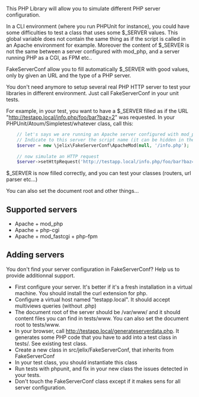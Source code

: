 This PHP Library will allow you to simulate different PHP server configuration.

In a CLI environment (where you run PHPUnit for instance), you could have some
difficulties to test a class that uses some $_SERVER values. This global
variable does not contain the same thing as if the script is called in an Apache
environment for example. Moreover the content of $_SERVER is not the same
between a server configured with mod_php, and a server running PHP as a CGI, as FPM etc..

FakeServerConf allow you to fill automatically $_SERVER with good values, only by given an
URL and the type of a PHP server.

You don't need anymore to setup several real PHP HTTP server to test your libraries in
different environment. Just call FakeServerConf in your unit tests.

For example, in your test, you want to have a $_SERVER filled as if
the URL "http://testapp.local/info.php/foo/bar?baz=2" was requested. In your
PHPUnit/Atoum/Simpletest/whatever class, call this:

```php
    // let's says we are running an Apache server configured with mod_php.
    // Indicate to this server the script name (it can be hidden in the http request)
    $server = new \jelix\FakeServerConf\ApacheMod(null, '/info.php');
    
    // now simulate an HTTP request
    $server->setHttpRequest('http://testapp.local/info.php/foo/bar?baz=2');
```

$_SERVER is now filled correctly, and you can test your classes (routers, url parser etc...)

You can also set the document root and other things...


## Supported servers

- Apache + mod_php
- Apache + php-cgi
- Apache + mod_fastcgi + php-fpm

## Adding servers

You don't find your server configuration in FakeServerConf? Help us to provide
additionnal support.

* First configure your server. It's better if it's a fresh installation in a virtual machine.
   You should install the curl extension for php.
* Configure a virtual host named "testapp.local". It should accept multiviews queries (without .php)
* The document root of the server should be /var/www/ and it should content files you can find in tests/www.
   You can also set the document root to tests/www.
* In your browser, call http://testapp.local/generateserverdata.php. It generates some PHP code that
   you have to add into a test class in tests/. See existing test class.
* Create a new class in src/jelix/FakeServerConf, that inherits from FakeServerConf
* In your test class, you should instantiate this class
* Run tests with phpunit, and fix in your new class the issues detected in your tests.
* Don't touch the FakeServerConf class except if it makes sens for all server configuration.

